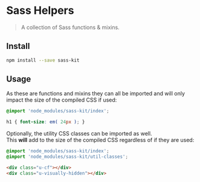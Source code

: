 # Sass Helpers
> A collection of Sass functions & mixins.


## Install
```bash
npm install --save sass-kit
```

## Usage
As these are functions and mixins they can all be imported and will only impact the size of the compiled CSS if used:
```scss
@import 'node_modules/sass-kit/index';

h1 { font-size: em( 24px ); }
```

Optionally, the utility CSS classes can be imported as well.  
This **will** add to the size of the compiled CSS regardless of if they are used:
```scss
@import 'node_modules/sass-kit/index';
@import 'node_modules/sass-kit/util-classes';
```

```html
<div class="u-cf"></div>
<div class="u-visually-hidden"></div>
```
